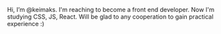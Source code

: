 Hi, I’m @keimaks. I'm reaching to become a front end developer. 
Now I'm studying CSS, JS, React. 
Will be glad to any cooperation to gain practical experience :) 
